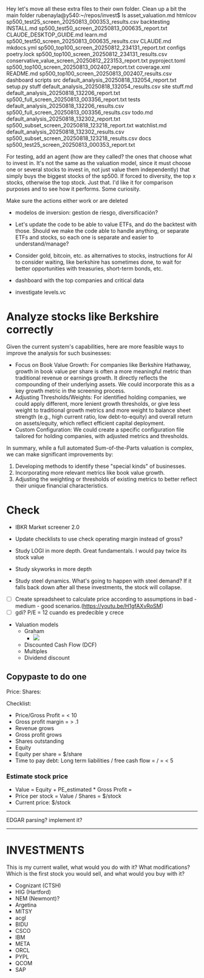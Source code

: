 Hey let's move all these extra files to their own folder. Clean up a bit the main folder
rubenayla@y540:~/repos/invest$ ls
asset_valuation.md                                    htmlcov                                          sp500_test25_screen_20250813_000353_results.csv
backtesting                                           INSTALL.md                                       sp500_test50_screen_20250813_000635_report.txt
CLAUDE_DESKTOP_GUIDE.md                               learn.md                                         sp500_test50_screen_20250813_000635_results.csv
CLAUDE.md                                             mkdocs.yml                                       sp500_top100_screen_20250812_234131_report.txt
configs                                               poetry.lock                                      sp500_top100_screen_20250812_234131_results.csv
conservative_value_screen_20250812_223153_report.txt  pyproject.toml                                   sp500_top100_screen_20250813_002407_report.txt
coverage.xml                                          README.md                                        sp500_top100_screen_20250813_002407_results.csv
dashboard                                             scripts                                          src
default_analysis_20250818_132054_report.txt           setup.py                                         stuff
default_analysis_20250818_132054_results.csv          site                                             stuff.md
default_analysis_20250818_132206_report.txt           sp500_full_screen_20250813_003356_report.txt     tests
default_analysis_20250818_132206_results.csv          sp500_full_screen_20250813_003356_results.csv    todo.md
default_analysis_20250818_132302_report.txt           sp500_subset_screen_20250818_123218_report.txt   watchlist.md
default_analysis_20250818_132302_results.csv          sp500_subset_screen_20250818_123218_results.csv
docs                                                  sp500_test25_screen_20250813_000353_report.txt




For testing, add an agent (how are they called? the ones that choose what to invest in. It's not the same as the valuation model, since it must choose one or several stocks to invest in, not just value them independently) that simply buys the biggest stocks of the sp500. If forced to diversity, the top x stocks, otherwise the top stock. Just that. I'd like it for comparison purposes and to see how it performs. Some curiosity.

Make sure the actions either work or are deleted

- modelos de inversion: gestion de riesgo, diversificación?

- Let's update the code to be able to value ETFs, and do the backtest with those. Should we make the code able to handle anything, or separate ETFs and stocks, so each one is separate and easier to understand/manage?
- Consider gold, bitcoin, etc. as alternatives to stocks, instructions for AI to consider waiting, like berkshire has sometimes done, to wait for better opportunities with treasuries, short-term bonds, etc.

- dashboard with the top companies and critical data
- investigate levels.vc

# Analyze stocks like Berkshire correctly
  Given the current system's capabilities, here are more feasible ways to improve the analysis for such businesses:

   * Focus on Book Value Growth: For companies like Berkshire Hathaway, growth in book value per share is often a more meaningful metric
     than traditional revenue or earnings growth. It directly reflects the compounding of their underlying assets. We could incorporate
     this as a key growth metric in the screening process.
   * Adjusting Thresholds/Weights: For identified holding companies, we could apply different, more lenient growth thresholds, or give
     less weight to traditional growth metrics and more weight to balance sheet strength (e.g., high current ratio, low debt-to-equity)
     and overall return on assets/equity, which reflect efficient capital deployment.
   * Custom Configuration: We could create a specific configuration file tailored for holding companies, with adjusted metrics and
     thresholds.

  In summary, while a full automated Sum-of-the-Parts valuation is complex, we can make significant improvements by:
   1. Developing methods to identify these "special kinds" of businesses.
   2. Incorporating more relevant metrics like book value growth.
   3. Adjusting the weighting or thresholds of existing metrics to better reflect their unique financial characteristics.



# Check
- IBKR Market screener 2.0
- Update checklists to use check operating margin instead of gross?

- Study LOGI in more depth. Great fundamentals. I would pay twice its stock value
- Study skyworks in more depth
- Study steel dynamics. What's going to happen with steel demand? If it falls back down after all these investments, the stock will collapse.

- [ ] Create spreadsheet to calculate price according to assumptions in bad - medium - good scenarios.(https://youtu.be/H1gfAXvRoSM)
- [ ] gdi? P/E = 12 cuando es predecible y crece

- Valuation models
    - Graham
        - ![](readme/20230523133421.png)
    - Discounted Cash Flow (DCF)
    - Multiples
    - Dividend discount

## Copypaste to do one
Price:
Shares:

Checklist:
- Price/Gross Profit =  < 10
- Gross profit margin =  > .1
- Revenue grows 
- Gross profit grows 
- Shares outstanding 
- Equity
- Equity per share = $/share
- Time to pay debt: Long term liabilities / free cash flow =  /  =  < 5

### Estimate stock price
- Value = Equity + PE_estimated * Gross Profit = 
- Price per stock = Value / Shares = $/stock
- Current price: $/stock

---
EDGAR parsing? implement it?

---
# INVESTMENTS
This is my current wallet, what would you do with it? What modifications? Which is the first stock you would sell, and what would you buy with it?

- Cognizant (CTSH)
- HIG (Hartford)
- NEM (Newmont)?
- Argetina
- MITSY
- acgl
- BIDU
- CSCO
- IBM
- META
- ORCL
- PYPL
- QCOM
- SAP
